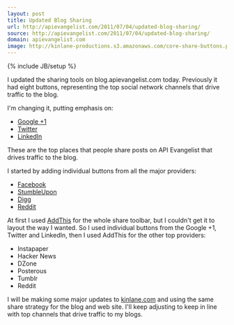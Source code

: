```yaml
---
layout: post
title: Updated Blog Sharing
url: http://apievangelist.com/2011/07/04/updated-blog-sharing/
source: http://apievangelist.com/2011/07/04/updated-blog-sharing/
domain: apievangelist.com
image: http://kinlane-productions.s3.amazonaws.com/core-share-buttons.png
---
```

{% include JB/setup %}<p><img src="http://kinlane-productions.s3.amazonaws.com/core-share-buttons.png" alt="" align="right" />I updated the sharing tools on blog.apievangelist.com today.  Previously it had eight buttons, representing the top social network channels that drive traffic to the blog.<p></p>
I'm changing it, putting emphasis on:
<ul class="mainlist">
	<li><a title="Google +1" href="http://www.google.com/webmasters/+1/button/" target="_blank">Google +1</a></li>
	<li><a title="Twitter Share Button" href="http://twitter.com/about/resources/tweetbutton" target="_blank">Twitter</a></li>
	<li><a title="LinkedIn Share Button" href="http://www.linkedin.com/publishers" target="_blank">LinkedIn</a></li>
</ul>
These are the top places that people share posts on API Evangelist that drives traffic to the blog.<p></p>
<img src="http://kinlane-productions.s3.amazonaws.com/secondary-share-buttons.png" alt="" align="right" />I started by adding individual buttons from all the major providers:
<ul class="mainlist">
	<li><a title="Facebook Like Button" href="http://developers.facebook.com/docs/reference/plugins/like/#" target="_blank">Facebook</a></li>
	<li><a title="StumbleUpon Share Button" href="http://www.stumbleupon.com/badges/" target="_blank">StumbleUpon</a></li>
	<li><a title="Digg Share Button" href="http://about.digg.com/downloads/button/smart" target="_blank">Digg</a></li>
	<li><a title="Reddit Share Button" href="http://www.reddit.com/buttons" target="_blank">Reddit</a></li>
</ul>
At first I used <a title="AddThis Sharing" href="http://www.addthis.com/analytics" target="_blank">AddThis</a> for the whole share toolbar, but I couldn't get it to layout the way I wanted.   So I used individual buttons from the Google +1, Twitter and LinkedIn, then I used AddThis for the other top providers:
<ul class="mainlist">
	<li>Instapaper</li>
	<li>Hacker News</li>
	<li>DZone</li>
	<li>Posterous</li>
	<li>Tumblr</li>
	<li>Reddit</li>
</ul>
I will be making some major updates to <a title="kinlane.com" href="http://www.kinlane.com" target="_blank">kinlane.com</a> and using the same share strategy for the blog and web site.  I'll keep adjusting to keep in line with top channels that drive traffic to my blogs.
</p>
